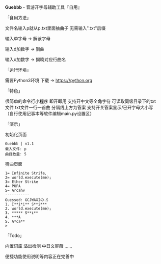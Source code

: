 **Guebbb** - 音游开字母辅助工具『自用』

「食用方法」

文件名输入p就从p.txt里面抽曲子 无需输入".txt"后缀

输入单字母 → 解该字母

输入d加数字 → 删曲

输入o加数字 → 揭晓对应行曲名

「运行环境」

需要Python3环境 下载 → <https://python.org>

「特色」

很简单的命令行小程序 即开即用 支持开中文等全角字符 可读取同级目录下的txt文件 txt文件一行一首曲 分隔线上方为答案 支持开关答案显示/已开字母大小写（自行使用记事本等软件编辑main.py设置区）

「演示」

初始化页面

``` 
Guebbb | v1.1
载入文件: p
曲目数量: 5
``` 

猜曲页面
``` 
1= Infinite Strife,
2= world.execute(me);
3= Ether Strike
4= PUPA
5= Arcahv
-----------
Guessed: GCJWAXIの.S
1. I**i*i** S**i***
2. world.execute(me);
3. ***** S**i**
4. ***A
5. A*ca**
>
```

「Todo」

内置词库 溢出检测 中日文屏蔽 ......

便捷功能使用说明等内容正在完善中